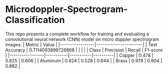 # Microdoppler-Spectrogram-Classification
This repo presents a complete workflow for training and evaluating a convolutional neural network (CNN) model  on micro doppler spectrogram images.
| Metric          | Value                 |
|-----------------|-----------------------|
| Test Accuracy   | 0.7114093899726868    |
|                 |                       |
| Class           | Precision | Recall    | F1-score |
|-----------------|-----------|-----------|----------|
| Copper          | 0.478     | 0.825     | 0.606    |
| Aluminum        | 0.824     | 0.528     | 0.644    |
| Brass           | 0.978     | 0.804     | 0.882    |
